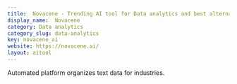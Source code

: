 ```yaml
---
title:  Novacene - Trending AI tool for Data analytics and best alternatives
display_name:  Novacene
category: Data analytics
category_slug: data-analytics
key: novacene_ai
website: https://novacene.ai/
layout: aitool
---
```


Automated platform organizes text data for industries.

